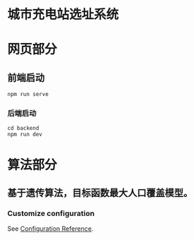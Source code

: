 # 城市充电站选址系统

# 网页部分
## 前端启动
```
npm run serve
```

### 后端启动
```
cd backend
npm run dev
```
# 算法部分
## 基于遗传算法，目标函数最大人口覆盖模型。

### Customize configuration
See [Configuration Reference](https://cli.vuejs.org/config/).
